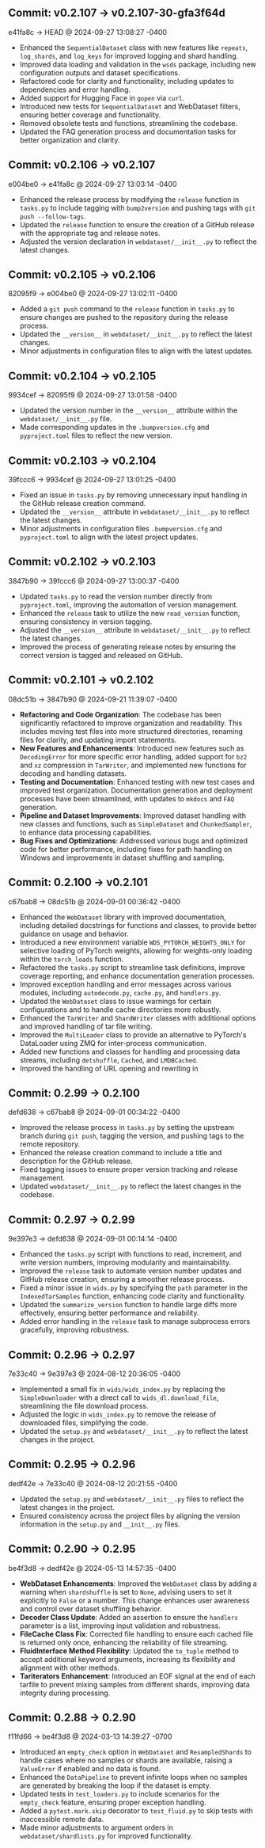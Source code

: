 ## Commit: v0.2.107 -> v0.2.107-30-gfa3f64d

e41fa8c -> HEAD @ 2024-09-27 13:08:27 -0400

- Enhanced the `SequentialDataset` class with new features like `repeats`, `log_shards`, and `log_keys` for improved logging and shard handling.
- Improved data loading and validation in the `wsds` package, including new configuration outputs and dataset specifications.
- Refactored code for clarity and functionality, including updates to dependencies and error handling.
- Added support for Hugging Face in `gopen` via `curl`.
- Introduced new tests for `SequentialDataset` and WebDataset filters, ensuring better coverage and functionality.
- Removed obsolete tests and functions, streamlining the codebase.
- Updated the FAQ generation process and documentation tasks for better organization and clarity.

## Commit: v0.2.106 -> v0.2.107

e004be0 -> e41fa8c @ 2024-09-27 13:03:14 -0400

- Enhanced the release process by modifying the `release` function in `tasks.py` to include tagging with `bump2version` and pushing tags with `git push --follow-tags`.
- Updated the `release` function to ensure the creation of a GitHub release with the appropriate tag and release notes.
- Adjusted the version declaration in `webdataset/__init__.py` to reflect the latest changes.

## Commit: v0.2.105 -> v0.2.106

82095f9 -> e004be0 @ 2024-09-27 13:02:11 -0400

- Added a `git push` command to the `release` function in `tasks.py` to ensure changes are pushed to the repository during the release process.
- Updated the `__version__` in `webdataset/__init__.py` to reflect the latest changes.
- Minor adjustments in configuration files to align with the latest updates.

## Commit: v0.2.104 -> v0.2.105

9934cef -> 82095f9 @ 2024-09-27 13:01:58 -0400

- Updated the version number in the `__version__` attribute within the `webdataset/__init__.py` file.
- Made corresponding updates in the `.bumpversion.cfg` and `pyproject.toml` files to reflect the new version.

## Commit: v0.2.103 -> v0.2.104

39fccc6 -> 9934cef @ 2024-09-27 13:01:25 -0400

- Fixed an issue in `tasks.py` by removing unnecessary input handling in the GitHub release creation command.
- Updated the `__version__` attribute in `webdataset/__init__.py` to reflect the latest changes.
- Minor adjustments in configuration files `.bumpversion.cfg` and `pyproject.toml` to align with the latest project updates.

## Commit: v0.2.102 -> v0.2.103

3847b90 -> 39fccc6 @ 2024-09-27 13:00:37 -0400

- Updated `tasks.py` to read the version number directly from `pyproject.toml`, improving the automation of version management.
- Enhanced the `release` task to utilize the new `read_version` function, ensuring consistency in version tagging.
- Adjusted the `__version__` attribute in `webdataset/__init__.py` to reflect the latest changes.
- Improved the process of generating release notes by ensuring the correct version is tagged and released on GitHub.

## Commit: v0.2.101 -> v0.2.102

08dc51b -> 3847b90 @ 2024-09-21 11:39:07 -0400

- **Refactoring and Code Organization**: The codebase has been significantly refactored to improve organization and readability. This includes moving test files into more structured directories, renaming files for clarity, and updating import statements.
- **New Features and Enhancements**: Introduced new features such as `DecodingError` for more specific error handling, added support for `bz2` and `xz` compression in `TarWriter`, and implemented new functions for decoding and handling datasets.
- **Testing and Documentation**: Enhanced testing with new test cases and improved test organization. Documentation generation and deployment processes have been streamlined, with updates to `mkdocs` and `FAQ` generation.
- **Pipeline and Dataset Improvements**: Improved dataset handling with new classes and functions, such as `SimpleDataset` and `ChunkedSampler`, to enhance data processing capabilities.
- **Bug Fixes and Optimizations**: Addressed various bugs and optimized code for better performance, including fixes for path handling on Windows and improvements in dataset shuffling and sampling.

## Commit: 0.2.100 -> v0.2.101

c67bab8 -> 08dc51b @ 2024-09-01 00:36:42 -0400

- Enhanced the `WebDataset` library with improved documentation, including detailed docstrings for functions and classes, to provide better guidance on usage and behavior.
- Introduced a new environment variable `WDS_PYTORCH_WEIGHTS_ONLY` for selective loading of PyTorch weights, allowing for weights-only loading within the `torch_loads` function.
- Refactored the `tasks.py` script to streamline task definitions, improve coverage reporting, and enhance documentation generation processes.
- Improved exception handling and error messages across various modules, including `autodecode.py`, `cache.py`, and `handlers.py`.
- Updated the `WebDataset` class to issue warnings for certain configurations and to handle cache directories more robustly.
- Enhanced the `TarWriter` and `ShardWriter` classes with additional options and improved handling of tar file writing.
- Improved the `MultiLoader` class to provide an alternative to PyTorch's DataLoader using ZMQ for inter-process communication.
- Added new functions and classes for handling and processing data streams, including `detshuffle`, `Cached`, and `LMDBCached`.
- Improved the handling of URL opening and rewriting in

## Commit: 0.2.99 -> 0.2.100

defd638 -> c67bab8 @ 2024-09-01 00:34:22 -0400

- Improved the release process in `tasks.py` by setting the upstream branch during `git push`, tagging the version, and pushing tags to the remote repository.
- Enhanced the release creation command to include a title and description for the GitHub release.
- Fixed tagging issues to ensure proper version tracking and release management.
- Updated `webdataset/__init__.py` to reflect the latest changes in the codebase.

## Commit: 0.2.97 -> 0.2.99

9e397e3 -> defd638 @ 2024-09-01 00:14:14 -0400

- Enhanced the `tasks.py` script with functions to read, increment, and write version numbers, improving modularity and maintainability.
- Improved the `release` task to automate version number updates and GitHub release creation, ensuring a smoother release process.
- Fixed a minor issue in `wids.py` by specifying the `path` parameter in the `IndexedTarSamples` function, enhancing code clarity and functionality.
- Updated the `summarize_version` function to handle large diffs more effectively, ensuring better performance and reliability.
- Added error handling in the `release` task to manage subprocess errors gracefully, improving robustness.

## Commit: 0.2.96 -> 0.2.97

7e33c40 -> 9e397e3 @ 2024-08-12 20:36:05 -0400

- Implemented a small fix in `wids/wids_index.py` by replacing the `SimpleDownloader` with a direct call to `wids_dl.download_file`, streamlining the file download process.
- Adjusted the logic in `wids_index.py` to remove the release of downloaded files, simplifying the code.
- Updated the `setup.py` and `webdataset/__init__.py` to reflect the latest changes in the project.

## Commit: 0.2.95 -> 0.2.96

dedf42e -> 7e33c40 @ 2024-08-12 20:21:55 -0400

- Updated the `setup.py` and `webdataset/__init__.py` files to reflect the latest changes in the project.
- Ensured consistency across the project files by aligning the version information in the `setup.py` and `__init__.py` files.

## Commit: 0.2.90 -> 0.2.95

be4f3d8 -> dedf42e @ 2024-05-13 14:57:35 -0400

- **WebDataset Enhancements**: Improved the `WebDataset` class by adding a warning when `shardshuffle` is set to `None`, advising users to set it explicitly to `False` or a number. This change enhances user awareness and control over dataset shuffling behavior.
- **Decoder Class Update**: Added an assertion to ensure the `handlers` parameter is a list, improving input validation and robustness.
- **FileCache Class Fix**: Corrected file handling to ensure each cached file is returned only once, enhancing the reliability of file streaming.
- **FluidInterface Method Flexibility**: Updated the `to_tuple` method to accept additional keyword arguments, increasing its flexibility and alignment with other methods.
- **Tariterators Enhancement**: Introduced an EOF signal at the end of each tarfile to prevent mixing samples from different shards, improving data integrity during processing.

## Commit: 0.2.88 -> 0.2.90

f11fd66 -> be4f3d8 @ 2024-03-13 14:39:27 -0700

- Introduced an `empty_check` option in `WebDataset` and `ResampledShards` to handle cases where no samples or shards are available, raising a `ValueError` if enabled and no data is found.
- Enhanced the `DataPipeline` to prevent infinite loops when no samples are generated by breaking the loop if the dataset is empty.
- Updated tests in `test_loaders.py` to include scenarios for the `empty_check` feature, ensuring proper exception handling.
- Added a `pytest.mark.skip` decorator to `test_fluid.py` to skip tests with inaccessible remote data.
- Made minor adjustments to argument orders in `webdataset/shardlists.py` for improved functionality.

